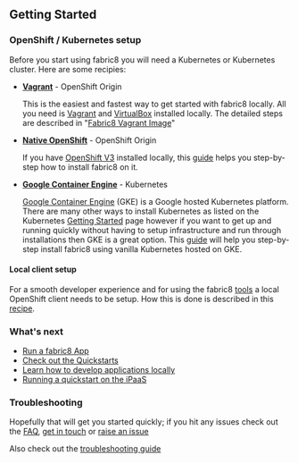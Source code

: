 ## Getting Started

### OpenShift / Kubernetes setup

Before you start using fabric8 you will need a Kubernetes or Kubernetes cluster. Here are some recipies:

* [**Vagrant**](vagrant.html) - OpenShift Origin

  This is the easiest and fastest way to get started with fabric8 locally.
  All you need is [Vagrant](https://www.vagrantup.com/) and [VirtualBox](https://www.virtualbox.org/) installed locally.
  The detailed steps are described in "[Fabric8 Vagrant Image](vagrant.html)"

* [**Native OpenShift**](openshift.html) - OpenShift Origin

  If you have [OpenShift V3](http://www.openshift.com) installed locally, this [guide](openshift.html) helps you step-by-step how to install fabric8 on it.

* [**Google Container Engine**](gke.html) - Kubernetes

  [Google Container Engine](https://cloud.google.com/container-engine/) (GKE) is a Google hosted Kubernetes platform. There are many other ways to install Kubernetes as listed on the Kubernetes [Getting Started](http://kubernetes.io/gettingstarted/) page however if you want to get up and running quickly without having to setup infrastructure and run through installations then GKE is a great option.  This [guide](gke.html) will help you step-by-step install fabric8 using vanilla Kubernetes hosted on GKE.


#### Local client setup

For a smooth developer experience and for using the fabric8 [tools](../tools.html) a local OpenShift client needs to be setup.
How this is done is described in this [recipe](local.html).

### What's next

* [Run a fabric8 App](apps.html)
* [Check out the Quickstarts](../quickstarts/index.html)
* [Learn how to develop applications locally](develop.html)
* [Running a quickstart on the iPaaS](example.html)

### Troubleshooting

Hopefully that will get you started quickly; if you hit any issues check out the [FAQ](http://fabric8.io/guide/FAQ.html), [get in touch](http://fabric8.io/community/index.html) or [raise an issue](https://github.com/fabric8io/fabric8/issues)

Also check out the [troubleshooting guide](troubleshooting.html)
